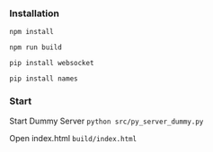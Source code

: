 
### Installation

```npm install```

```npm run build```

```pip install websocket```

```pip install names```


### Start

Start Dummy Server
```python src/py_server_dummy.py```

Open index.html
```build/index.html```



